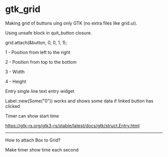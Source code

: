 # gtk_grid
Making grid of buttons uing only GTK (no extra files like grid.ui).

Using unsafe block in quit_button closure.

grid.attach(&button, 0, 0, 1, 1);

1 - Position from left to the right

2 - Position from top to the bottom

3 - Width

4 - Height

Entry single line text entry widget

Label::new(Some("0")) works and shows some data if linked button has clicked

Timer can show start time

https://gtk-rs.org/gtk3-rs/stable/latest/docs/gtk/struct.Entry.html

----------

How to attach Box to Grid?

Make timer show time each second